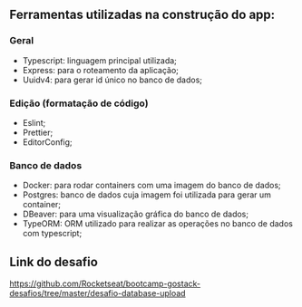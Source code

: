 ## Ferramentas utilizadas na construção do app:

### Geral

- Typescript: linguagem principal utilizada;
- Express: para o roteamento da aplicação;
- Uuidv4: para gerar id único no banco de dados;

### Edição (formatação de código)

- Eslint;
- Prettier;
- EditorConfig;

### Banco de dados

- Docker: para rodar containers com uma imagem do banco de dados;
- Postgres: banco de dados cuja imagem foi utilizada para gerar um container;
- DBeaver: para uma visualização gráfica do banco de dados;
- TypeORM: ORM utilizado para realizar as operações no banco de dados com typescript;

## Link do desafio

https://github.com/Rocketseat/bootcamp-gostack-desafios/tree/master/desafio-database-upload

